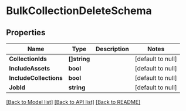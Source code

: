 # BulkCollectionDeleteSchema

## Properties
Name | Type | Description | Notes
------------ | ------------- | ------------- | -------------
**CollectionIds** | **[]string** |  | [default to null]
**IncludeAssets** | **bool** |  | [default to null]
**IncludeCollections** | **bool** |  | [default to null]
**JobId** | **string** |  | [default to null]

[[Back to Model list]](../README.md#documentation-for-models) [[Back to API list]](../README.md#documentation-for-api-endpoints) [[Back to README]](../README.md)


